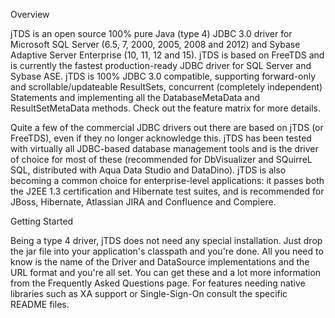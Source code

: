 Overview

jTDS is an open source 100% pure Java (type 4) JDBC 3.0 driver for Microsoft SQL Server (6.5, 7, 2000, 2005, 2008 and 2012) and Sybase Adaptive Server Enterprise (10, 11, 12 and 15). jTDS is based on FreeTDS and is currently the fastest production-ready JDBC driver for SQL Server and Sybase ASE. jTDS is 100% JDBC 3.0 compatible, supporting forward-only and scrollable/updateable ResultSets, concurrent (completely independent) Statements and implementing all the DatabaseMetaData and ResultSetMetaData methods. Check out the feature matrix for more details.

Quite a few of the commercial JDBC drivers out there are based on jTDS (or FreeTDS), even if they no longer acknowledge this. jTDS has been tested with virtually all JDBC-based database management tools and is the driver of choice for most of these (recommended for DbVisualizer and SQuirreL SQL, distributed with Aqua Data Studio and DataDino). jTDS is also becoming a common choice for enterprise-level applications: it passes both the J2EE 1.3 certification and Hibernate test suites, and is recommended for JBoss, Hibernate, Atlassian JIRA and Confluence and Compiere.

Getting Started

Being a type 4 driver, jTDS does not need any special installation. Just drop the jar file into your application's classpath and you're done. All you need to know is the name of the Driver and DataSource implementations and the URL format and you're all set. You can get these and a lot more information from the Frequently Asked Questions page. For features needing native libraries such as XA support or Single-Sign-On consult the specific README files.


